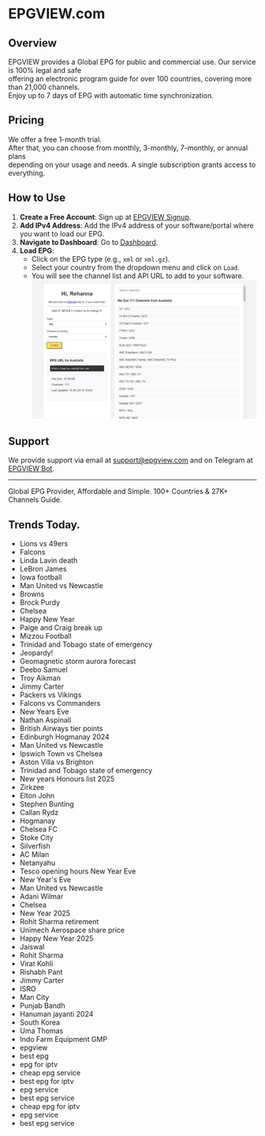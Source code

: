# EPGVIEW.com



## Overview
EPGVIEW provides a Global EPG for public and commercial use. Our service is 100% legal and safe\
offering an electronic program guide for over 100 countries, covering more than 21,000 channels.\
Enjoy up to 7 days of EPG with automatic time synchronization.

## Pricing
We offer a free 1-month trial. \
After that, you can choose from monthly, 3-monthly, 7-monthly, or annual plans \
depending on your usage and needs. A single subscription grants access to everything.

## How to Use
1. **Create a Free Account**: Sign up at [EPGVIEW Signup](https://epgview.com/signup.php).
2. **Add IPv4 Address**: Add the IPv4 address of your software/portal where you want to load our EPG.
3. **Navigate to Dashboard**: Go to [Dashboard](https://epgview.com/dashboard.php).
4. **Load EPG**:
   - Click on the EPG type (e.g., `xml` or `xml.gz`).
   - Select your country from the dropdown menu and click on `Load`.
   - You will see the channel list and API URL to add to your software.
![EPGVIEW](img/dashboard.png)
## Support
We provide support via email at [support@epgview.com](mailto:support@epgview.com) and on Telegram at [EPGVIEW Bot](https://t.me/epgview_bot).

---

Global EPG Provider, Affordable and Simple. 100+ Countries & 27K+ Channels Guide.

## Trends Today.

- Lions vs 49ers
- Falcons
- Linda Lavin death
- LeBron James
- Iowa football
- Man United vs Newcastle
- Browns
- Brock Purdy
- Chelsea
- Happy New Year
- Paige and Craig break up
- Mizzou Football
- Trinidad and Tobago state of emergency
- Jeopardy!
- Geomagnetic storm aurora forecast
- Deebo Samuel
- Troy Aikman
- Jimmy Carter
- Packers vs Vikings
- Falcons vs Commanders
- New Years Eve
- Nathan Aspinall
- British Airways tier points
- Edinburgh Hogmanay 2024
- Man United vs Newcastle
- Ipswich Town vs Chelsea
- Aston Villa vs Brighton
- Trinidad and Tobago state of emergency
- New years Honours list 2025
- Zirkzee
- Elton John
- Stephen Bunting
- Callan Rydz
- Hogmanay
- Chelsea FC
- Stoke City
- Silverfish
- AC Milan
- Netanyahu
- Tesco opening hours New Year Eve
- New Year's Eve
- Man United vs Newcastle
- Adani Wilmar
- Chelsea
- New Year 2025
- Rohit Sharma retirement
- Unimech Aerospace share price
- Happy New Year 2025
- Jaiswal
- Rohit Sharma
- Virat Kohli
- Rishabh Pant
- Jimmy Carter
- ISRO
- Man City
- Punjab Bandh
- Hanuman jayanti 2024
- South Korea
- Uma Thomas
- Indo Farm Equipment GMP
- epgview
- best epg
- epg for iptv
- cheap epg service
- best epg for iptv
- epg service
- best epg service
- cheap epg for iptv
- epg service
- best epg service
